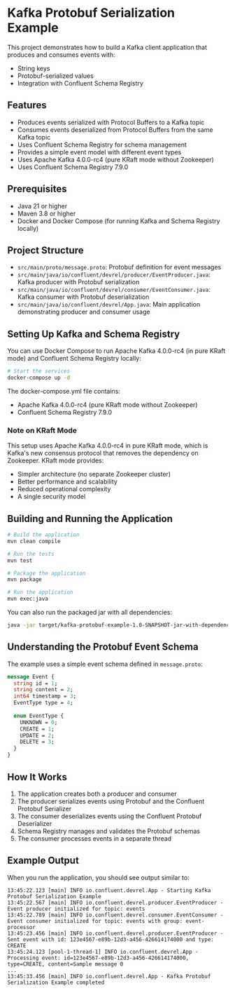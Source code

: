 # Kafka Protobuf Serialization Example

This project demonstrates how to build a Kafka client application that produces and consumes events with:
- String keys
- Protobuf-serialized values
- Integration with Confluent Schema Registry

## Features

- Produces events serialized with Protocol Buffers to a Kafka topic
- Consumes events deserialized from Protocol Buffers from the same Kafka topic
- Uses Confluent Schema Registry for schema management
- Provides a simple event model with different event types
- Uses Apache Kafka 4.0.0-rc4 (pure KRaft mode without Zookeeper)
- Uses Confluent Schema Registry 7.9.0

## Prerequisites

- Java 21 or higher
- Maven 3.8 or higher
- Docker and Docker Compose (for running Kafka and Schema Registry locally)

## Project Structure

- `src/main/proto/message.proto`: Protobuf definition for event messages
- `src/main/java/io/confluent/devrel/producer/EventProducer.java`: Kafka producer with Protobuf serialization
- `src/main/java/io/confluent/devrel/consumer/EventConsumer.java`: Kafka consumer with Protobuf deserialization
- `src/main/java/io/confluent/devrel/App.java`: Main application demonstrating producer and consumer usage

## Setting Up Kafka and Schema Registry

You can use Docker Compose to run Apache Kafka 4.0.0-rc4 (in pure KRaft mode) and Confluent Schema Registry locally:

```bash
# Start the services
docker-compose up -d
```

The docker-compose.yml file contains:
- Apache Kafka 4.0.0-rc4 (pure KRaft mode without Zookeeper)
- Confluent Schema Registry 7.9.0

### Note on KRaft Mode

This setup uses Apache Kafka 4.0.0-rc4 in pure KRaft mode, which is Kafka's new consensus protocol that removes the dependency on Zookeeper. KRaft mode provides:

- Simpler architecture (no separate Zookeeper cluster)
- Better performance and scalability
- Reduced operational complexity
- A single security model

## Building and Running the Application

```bash
# Build the application
mvn clean compile

# Run the tests
mvn test

# Package the application
mvn package

# Run the application
mvn exec:java
```

You can also run the packaged jar with all dependencies:

```bash
java -jar target/kafka-protobuf-example-1.0-SNAPSHOT-jar-with-dependencies.jar
```

## Understanding the Protobuf Event Schema

The example uses a simple event schema defined in `message.proto`:

```protobuf
message Event {
  string id = 1;
  string content = 2;
  int64 timestamp = 3;
  EventType type = 4;
  
  enum EventType {
    UNKNOWN = 0;
    CREATE = 1;
    UPDATE = 2;
    DELETE = 3;
  }
}
```

## How It Works

1. The application creates both a producer and consumer
2. The producer serializes events using Protobuf and the Confluent Protobuf Serializer
3. The consumer deserializes events using the Confluent Protobuf Deserializer
4. Schema Registry manages and validates the Protobuf schemas
5. The consumer processes events in a separate thread

## Example Output

When you run the application, you should see output similar to:

```
13:45:22.123 [main] INFO io.confluent.devrel.App - Starting Kafka Protobuf Serialization Example
13:45:22.567 [main] INFO io.confluent.devrel.producer.EventProducer - Event producer initialized for topic: events
13:45:22.789 [main] INFO io.confluent.devrel.consumer.EventConsumer - Event consumer initialized for topic: events with group: event-processor
13:45:23.456 [main] INFO io.confluent.devrel.producer.EventProducer - Sent event with id: 123e4567-e89b-12d3-a456-426614174000 and type: CREATE
13:45:24.123 [pool-1-thread-1] INFO io.confluent.devrel.App - Processing event: id=123e4567-e89b-12d3-a456-426614174000, type=CREATE, content=Sample message 0
...
13:45:33.456 [main] INFO io.confluent.devrel.App - Kafka Protobuf Serialization Example completed 